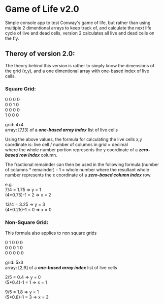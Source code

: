 # Game of Life v2.0
Simple console app to test Conway's game of life, but rather than using multiple 2 dimentional arrays to keep track of, and calculate the next life cycle of live and dead cells, version 2 calculates all live and dead cells on the fly.

## Theroy of version 2.0:
The theory behind this version is rather to simply know the dimensions of the grid (x,y), and a one dimentional array with one-based index of live cells.

### Square Grid:
0 0 0 0  
0 0 1 0  
0 0 0 0  
1 0 0 0  

grid: 4x4  
array: [7,13] of a _**one-based array index**_ list of live cells

Using the above values, the formula for calculating the live cells x,y coordinate is:
live cell / number of columns in grid = decimal  
where the whole number portion represents the y coordinate of a _**zero-based row index**_ column.

The fractional remainder can then be used in the following formula
(number of columns * remainder) - 1 = whole number
where the resultant whole number represents the x coordinate of a _**zero-based column index**_ row.

e.g.  
7/4 = 1.75 => y = 1  
(4*0.75)-1 = 2 => x = 2

13/4 = 3.25 => y = 3  
(4*0.25)-1 = 0 => x = 0

### Non-Square Grid:
This formula also applies to non square grids

0 1 0 0 0  
0 0 0 1 0  
0 0 0 0 0  

grid: 5x3  
array: [2,9] of a _**one-based array index**_ list of live cells

2/5 = 0.4 => y = 0  
(5*0.4)-1 = 1 => x = 1

9/5 = 1.8 => y = 1  
(5*0.8)-1 = 3 => x = 3
